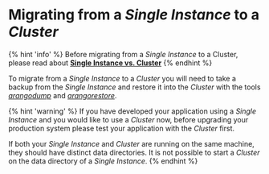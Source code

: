 Migrating from a _Single Instance_ to a _Cluster_
==================================================

{% hint 'info' %}
Before migrating from a _Single Instance_ to a Cluster,
please read about
[**Single Instance vs. Cluster**](../Architecture/SingleInstanceVsCluster.md)
{% endhint %}

To migrate from a _Single Instance_ to a _Cluster_ you will need
to take a backup from the _Single Instance_ and restore it into
the _Cluster_ with the tools [_arangodump_](../Programs/Arangodump/README.md)
and [_arangorestore_](../Programs/Arangorestore/README.md).

{% hint 'warning' %}
If you have developed your application using a _Single Instance_
and you would like to use a _Cluster_ now, before upgrading your production
system please test your application with the _Cluster_ first.

If both your _Single Instance_ and _Cluster_ are running on the same
machine, they should have distinct data directories. It is not possible
to start a _Cluster_ on the data directory of a _Single Instance_.
{% endhint %}
